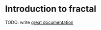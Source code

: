 # Introduction to fractal

TODO: write [great documentation](http://jacobian.org/writing/great-documentation/what-to-write/)
